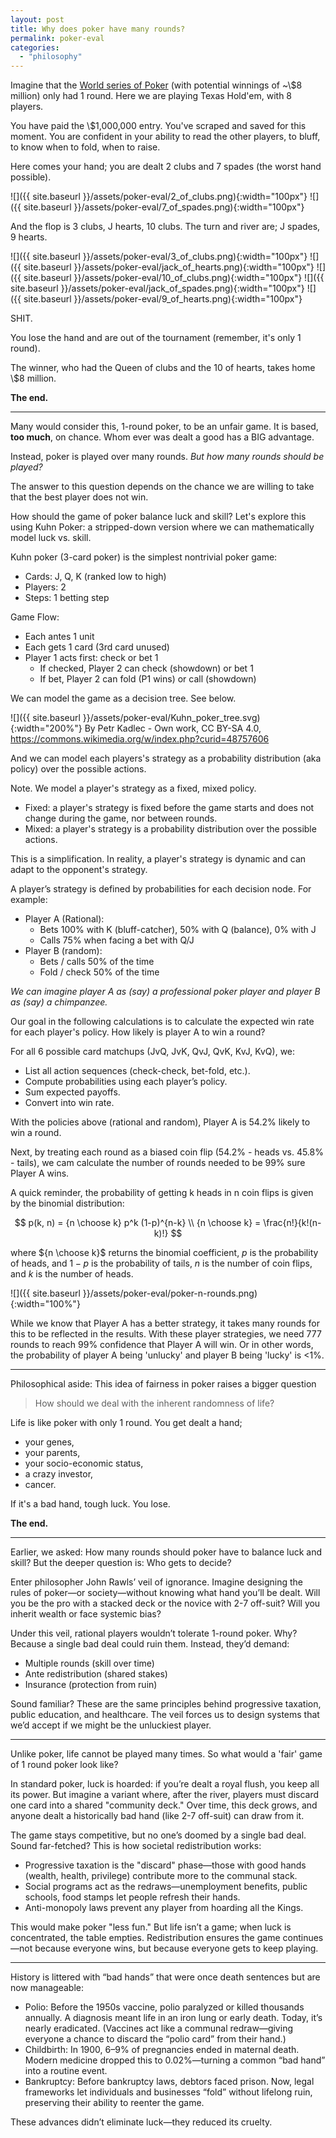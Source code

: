 ```yaml
---
layout: post
title: Why does poker have many rounds?
permalink: poker-eval
categories: 
  - "philosophy"
---
```


Imagine that the [World series of Poker](https://www.wsop.com/) (with potential winnings of ~\\$8 million) only had 1 round.
Here we are playing Texas Hold'em, with 8 players.

You have paid the \\$1,000,000 entry. You've scraped and saved for this moment. You are confident in your ability to read the other players, to bluff, to know when to fold, when to raise.

Here comes your hand; you are dealt 2 clubs and 7 spades (the worst hand possible).

![]({{ site.baseurl }}/assets/poker-eval/2_of_clubs.png){:width="100px"}
![]({{ site.baseurl }}/assets/poker-eval/7_of_spades.png){:width="100px"}

And the flop is 3 clubs, J hearts, 10 clubs. The turn and river are; J spades, 9 hearts.

![]({{ site.baseurl }}/assets/poker-eval/3_of_clubs.png){:width="100px"}
![]({{ site.baseurl }}/assets/poker-eval/jack_of_hearts.png){:width="100px"}
![]({{ site.baseurl }}/assets/poker-eval/10_of_clubs.png){:width="100px"}
![]({{ site.baseurl }}/assets/poker-eval/jack_of_spades.png){:width="100px"}
![]({{ site.baseurl }}/assets/poker-eval/9_of_hearts.png){:width="100px"}

SHIT.

You lose the hand and are out of the tournament (remember, it's only 1 round).

The winner, who had the Queen of clubs and the 10 of hearts, takes home \\$8 million.

__The end.__

***

Many would consider this, 1-round poker, to be an unfair game. It is based, __too much__, on chance.
Whom ever was dealt a good has a BIG advantage.

Instead, poker is played over many rounds. _But how many rounds should be played?_

The answer to this question depends on the chance we are willing to take that the best player does not win.
<!-- Are tournaments the best way to eval? -->

How should the game of poker balance luck and skill? Let's explore this using Kuhn Poker: a stripped-down version where we can mathematically model luck vs. skill.

Kuhn poker (3-card poker) is the simplest nontrivial poker game:

- Cards: J, Q, K (ranked low to high)
- Players: 2
- Steps: 1 betting step

Game Flow:

- Each antes 1 unit
- Each gets 1 card (3rd card unused)
- Player 1 acts first: check or bet 1
    - If checked, Player 2 can check (showdown) or bet 1
    - If bet, Player 2 can fold (P1 wins) or call (showdown)

We can model the game as a decision tree. See below.

![]({{ site.baseurl }}/assets/poker-eval/Kuhn_poker_tree.svg){:width="200%"}
By Petr Kadlec - Own work, CC BY-SA 4.0, https://commons.wikimedia.org/w/index.php?curid=48757606

And we can model each players's strategy as a probability distribution (aka policy) over the possible actions.

<div class="code" markdown="1">

Note. We model a player's strategy as a fixed, mixed policy. 

- Fixed: a player's strategy is fixed before the game starts and does not change during the game, nor between rounds.
- Mixed: a player's strategy is a probability distribution over the possible actions.

This is a simplification. In reality, a player's strategy is dynamic and can adapt to the opponent's strategy.

</div>

A player’s strategy is defined by probabilities for each decision node. For example:

- Player A (Rational):
    - Bets 100% with K (bluff-catcher), 50% with Q (balance), 0% with J
    - Calls 75% when facing a bet with Q/J
- Player B (random):
    - Bets / calls 50% of the time
    - Fold / check 50% of the time

_We can imagine player A as (say) a professional poker player and player B as (say) a chimpanzee._

<!-- Let's quantify how many rounds it takes for Player A’s superior strategy to dominate. -->
Our goal in the following calculations is to calculate the expected win rate for each player's policy.
How likely is player A to win a round?

For all 6 possible card matchups (JvQ, JvK, QvJ, QvK, KvJ, KvQ), we:

- List all action sequences (check-check, bet-fold, etc.).
- Compute probabilities using each player’s policy.
- Sum expected payoffs.
- Convert into win rate.

With the policies above (rational and random), Player A is 54.2% likely to win a round.

Next, by treating each round as a biased coin flip (54.2% - heads vs. 45.8% - tails), we cam calculate the number of rounds needed to be 99% sure Player A wins.

<div class="code" markdown="1">

A quick reminder, the probability of getting k heads in n coin flips is given by the binomial distribution:

$$
p(k, n) = {n \choose k} p^k (1-p)^{n-k} \\
{n \choose k} = \frac{n!}{k!(n-k)!}
$$

where ${n \choose k}$ returns the binomial coefficient, $p$ is the probability of heads, and $1-p$ is the probability of tails, $n$ is the number of coin flips, and $k$ is the number of heads.

</div>

![]({{ site.baseurl }}/assets/poker-eval/poker-n-rounds.png){:width="100%"}

While we know that Player A has a better strategy, it takes many rounds for this to be reflected in the results.
With these player strategies, we need 777 rounds to reach 99% confidence that Player A will win. Or in other words, the probability of player A being 'unlucky' and player B being 'lucky' is \<1%. 


***

Philosophical aside: This idea of fairness in poker raises a bigger question

> How should we deal with the inherent randomness of life?

Life is like poker with only 1 round. You get dealt a hand; 
- your genes, 
- your parents, 
- your socio-economic status, 
- a crazy investor,
- cancer.
<!-- a picture of this would be nice! what pic tho?-->

If it's a bad hand, tough luck. You lose. 

__The end.__

<!-- There are two attitudes we can take to this situation.

1. Acceptance: that's the hand you are dealt. Do your best.
2. Mitigation: attempt to minimise the effects of luck / randomness.

The acceptance mindset dominates self-help rhetoric. It glorifies individual agency while downplaying systemic luck. Quotes like;
- "You make your own luck."
- "Life is unfair. But if you work hard, you can overcome it."
- “Hard work beats talent”
imply that outcomes are meritocratic, ignoring how a single bad “flop” (e.g., poverty, illness) can derail even the most skilled players.

The mitigation mindset is less popular but more realistic.
This approach asks: How can we reduce the stakes of bad luck? It acknowledges that no amount of skill can overcome certain starting conditions.
Examples include social safety nets, universal healthcare, or inheritance taxes. These systems act like “insurance” against life’s worst hands, redistributing luck to give skill a fighting chance. -->

***


<!-- veil -->
Earlier, we asked: How many rounds should poker have to balance luck and skill? But the deeper question is: Who gets to decide?

Enter philosopher John Rawls’ veil of ignorance. Imagine designing the rules of poker—or society—without knowing what hand you’ll be dealt. Will you be the pro with a stacked deck or the novice with 2-7 off-suit? Will you inherit wealth or face systemic bias?

Under this veil, rational players wouldn’t tolerate 1-round poker. Why? Because a single bad deal could ruin them. Instead, they’d demand:

- Multiple rounds (skill over time)
- Ante redistribution (shared stakes)
- Insurance (protection from ruin)

Sound familiar? These are the same principles behind progressive taxation, public education, and healthcare. The veil forces us to design systems that we’d accept if we might be the unluckiest player.


***

<!-- 1 round poker -->
Unlike poker, life cannot be played many times. So what would a 'fair' game of 1 round poker look like?

In standard poker, luck is hoarded: if you’re dealt a royal flush, you keep all its power. But imagine a variant where, after the river, players must discard one card into a shared "community deck." Over time, this deck grows, and anyone dealt a historically bad hand (like 2-7 off-suit) can draw from it.

The game stays competitive, but no one’s doomed by a single bad deal. Sound far-fetched? This is how societal redistribution works:

- Progressive taxation is the "discard" phase—those with good hands (wealth, health, privilege) contribute more to the communal stack.
- Social programs act as the redraws—unemployment benefits, public schools, food stamps let people refresh their hands.
- Anti-monopoly laws prevent any player from hoarding all the Kings.

This would make poker "less fun." But life isn’t a game; when luck is concentrated, the table empties. Redistribution ensures the game continues—not because everyone wins, but because everyone gets to keep playing.

***

History is littered with “bad hands” that were once death sentences but are now manageable:

- Polio: Before the 1950s vaccine, polio paralyzed or killed thousands annually. A diagnosis meant life in an iron lung or early death. Today, it’s nearly eradicated. (Vaccines act like a communal redraw—giving everyone a chance to discard the “polio card” from their hand.)
- Childbirth: In 1900, 6–9% of pregnancies ended in maternal death. Modern medicine dropped this to 0.02%—turning a common “bad hand” into a routine event.
- Bankruptcy: Before bankruptcy laws, debtors faced prison. Now, legal frameworks let individuals and businesses “fold” without lifelong ruin, preserving their ability to reenter the game.

These advances didn’t eliminate luck—they reduced its cruelty. 